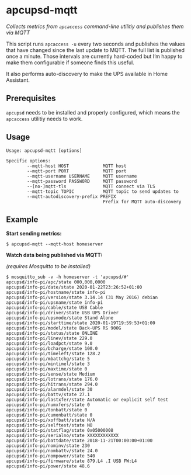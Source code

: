 # apcupsd-mqtt

*Collects metrics from `apcaccess` command-line utilitiy and publishes them via MQTT*

This script runs `apcaccess -u` every two seconds and publishes the values that have changed since the last update to MQTT. The full list is published once a minute. Those intervals are currently hard-coded but I’m happy to make them configurable if someone finds this useful.

It also performs auto-discovery to make the UPS available in Home Assistant.

## Prerequisites

`apcupsd` needs to be installed and properly configured, which means the `apcaccess` utilitiy needs to work.

## Usage

```
Usage: apcupsd-mqtt [options]

Specific options:
        --mqtt-host HOST             MQTT host
        --mqtt-port PORT             MQTT port
        --mqtt-username USERNAME     MQTT username
        --mqtt-password PASSWORD     MQTT password
        --[no-]mqtt-tls              MQTT connect via TLS
        --mqtt-topic TOPIC           MQTT topic to send updates to
        --mqtt-autodiscovery-prefix PREFIX
                                     Prefix for MQTT auto-discovery
```

## Example

**Start sending metrics:**

```
$ apcupsd-mqtt --mqtt-host homeserver
```

**Watch data being published via MQTT:**

_(requires Mosquitto to be installed)_

```
$ mosquitto_sub -v -h homeserver -t 'apcupsd/#'
apcupsd/info-pi/apc/state 000,000,0000
apcupsd/info-pi/date/state 2020-01-22T23:26:52+01:00
apcupsd/info-pi/hostname/state info-pi
apcupsd/info-pi/version/state 3.14.14 (31 May 2016) debian
apcupsd/info-pi/upsname/state info-pi
apcupsd/info-pi/cable/state USB Cable
apcupsd/info-pi/driver/state USB UPS Driver
apcupsd/info-pi/upsmode/state Stand Alone
apcupsd/info-pi/starttime/state 2020-01-19T19:59:53+01:00
apcupsd/info-pi/model/state Back-UPS RS 900G
apcupsd/info-pi/status/state ONLINE
apcupsd/info-pi/linev/state 229.0
apcupsd/info-pi/loadpct/state 9.0
apcupsd/info-pi/bcharge/state 100.0
apcupsd/info-pi/timeleft/state 128.2
apcupsd/info-pi/mbattchg/state 5
apcupsd/info-pi/mintimel/state 3
apcupsd/info-pi/maxtime/state 0
apcupsd/info-pi/sense/state Medium
apcupsd/info-pi/lotrans/state 176.0
apcupsd/info-pi/hitrans/state 294.0
apcupsd/info-pi/alarmdel/state 30
apcupsd/info-pi/battv/state 27.1
apcupsd/info-pi/lastxfer/state Automatic or explicit self test
apcupsd/info-pi/numxfers/state 0
apcupsd/info-pi/tonbatt/state 0
apcupsd/info-pi/cumonbatt/state 0
apcupsd/info-pi/xoffbatt/state N/A
apcupsd/info-pi/selftest/state NO
apcupsd/info-pi/statflag/state 0x05000008
apcupsd/info-pi/serialno/state XXXXXXXXXXXX
apcupsd/info-pi/battdate/state 2018-11-21T00:00:00+01:00
apcupsd/info-pi/nominv/state 230
apcupsd/info-pi/nombattv/state 24.0
apcupsd/info-pi/nompower/state 540
apcupsd/info-pi/firmware/state 879.L4 .I USB FW:L4
apcupsd/info-pi/power/state 48.6
```
